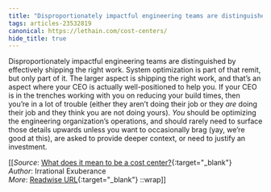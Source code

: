 ```yaml
---
title: "Disproportionately impactful engineering teams are distinguished by effectively shipping the ..."
tags: articles-23532819
canonical: https://lethain.com/cost-centers/
hide_title: true
---
```


Disproportionately impactful engineering teams are distinguished by effectively shipping the right work. System optimization is part of that remit, but only part of it. The larger aspect is shipping the right work, and that’s an aspect where your CEO is actually well-positioned to help you. If your CEO is in the trenches working with you on reducing your build times, then you’re in a lot of trouble (either they aren’t doing their job or they *are* doing their job and they think you are not doing yours). *You* should be optimizing the engineering organization’s operations, and should rarely need to surface those details upwards unless you want to occasionally brag (yay, we’re good at this), are asked to provide deeper context, or need to justify an investment.


[[_Source_: [What does it mean to be a cost center?](https://lethain.com/cost-centers/){:target="_blank"}<br>
_Author_: Irrational Exuberance<br>
_More_: [Readwise URL](https://readwise.io/open/460862714){:target="_blank"}
::wrap]]